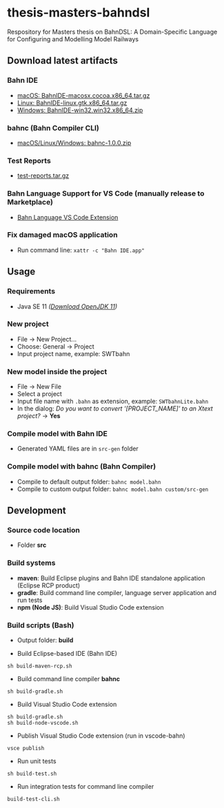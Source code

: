 # thesis-masters-bahndsl

Respository for Masters thesis on BahnDSL: A Domain-Specific Language for Configuring and Modelling Model Railways

## Download latest artifacts

### Bahn IDE
- [macOS: BahnIDE-macosx.cocoa.x86_64.tar.gz](https://gitlab.rz.uni-bamberg.de/swt/teaching/2019-ws/thesis-masters-bahndsl/-/jobs/artifacts/develop/raw/src/build/BahnIDE-macosx.cocoa.x86_64.tar.gz?job=build-rcp-compiler)
- [Linux: BahnIDE-linux.gtk.x86_64.tar.gz](https://gitlab.rz.uni-bamberg.de/swt/teaching/2019-ws/thesis-masters-bahndsl/-/jobs/artifacts/develop/raw/src/build/BahnIDE-linux.gtk.x86_64.tar.gz?job=build-rcp-compiler)
- [Windows: BahnIDE-win32.win32.x86_64.zip](https://gitlab.rz.uni-bamberg.de/swt/teaching/2019-ws/thesis-masters-bahndsl/-/jobs/artifacts/develop/raw/src/build/BahnIDE-win32.win32.x86_64.zip?job=build-rcp-compiler)

### bahnc (Bahn Compiler CLI)
- [macOS/Linux/Windows: bahnc-1.0.0.zip](https://gitlab.rz.uni-bamberg.de/swt/teaching/2019-ws/thesis-masters-bahndsl/-/jobs/artifacts/develop/raw/src/build/bahnc-1.0.0.zip?job=build-rcp-compiler)

### Test Reports
- [test-reports.tar.gz](https://gitlab.rz.uni-bamberg.de/swt/teaching/2019-ws/thesis-masters-bahndsl/-/jobs/artifacts/develop/raw/src/build/test-reports.tar.gz?job=test)

### Bahn Language Support for VS Code (manually release to Marketplace)
- [Bahn Language VS Code Extension](https://marketplace.visualstudio.com/items?itemName=trinnguyen.bahn-language)

### Fix damaged macOS application
- Run command line: `xattr -c "Bahn IDE.app"`

## Usage

### Requirements
- Java SE 11 *([Download OpenJDK 11](https://adoptopenjdk.net/index.html?variant=openjdk11&jvmVariant=hotspot))*

### New project
- File -> New Project...
- Choose: General -> Project
- Input project name, example: SWTbahn

### New model inside the project
- File -> New File
- Select a project
- Input file name with `.bahn` as extension, example: `SWTbahnLite.bahn`
- In the dialog: *Do you want to convert '[PROJECT_NAME]' to an Xtext project?* -> **Yes**

### Compile model with Bahn IDE
- Generated YAML files are in `src-gen` folder

### Compile model with bahnc (Bahn Compiler)
- Compile to default output folder: `bahnc model.bahn`
- Compile to custom output folder: `bahnc model.bahn custom/src-gen`

## Development

### Source code location
- Folder **src**

### Build systems
- **maven**: Build Eclipse plugins and Bahn IDE standalone application (Eclipse RCP product)
- **gradle**: Build command line compiler, language server application and run tests
- **npm (Node JS)**:  Build Visual Studio Code extension

### Build scripts (Bash)

- Output folder: **build**

- Build Eclipse-based IDE (Bahn IDE)
```
sh build-maven-rcp.sh
```

- Build command line compiler **bahnc**
```
sh build-gradle.sh
```

- Build Visual Studio Code extension
```
sh build-gradle.sh
sh build-node-vscode.sh
```

- Publish Visual Studio Code extension (run in vscode-bahn)
```
vsce publish
```

- Run unit tests
```
sh build-test.sh
```

- Run integration tests for command line compiler
```
build-test-cli.sh
```